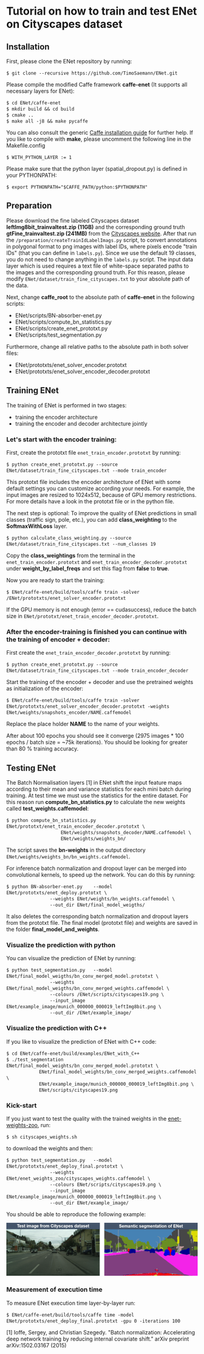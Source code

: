 # Tutorial on how to train and test ENet on Cityscapes dataset

## Installation

First, please clone the ENet repository by running:

	$ git clone --recursive https://github.com/TimoSaemann/ENet.git

Please compile the modified Caffe framework __caffe-enet__ (It supports all necessary layers for ENet):

	$ cd ENet/caffe-enet
	$ mkdir build && cd build
	$ cmake ..
	$ make all -j8 && make pycaffe

You can also consult the generic [Caffe installation guide](http://caffe.berkeleyvision.org/installation.html) for further help. If you like to compile with __make__, please uncomment the following line in the Makefile.config 

	$ WITH_PYTHON_LAYER := 1 
	
Please make sure that the python layer (spatial_dropout.py) is defined in your PYTHONPATH:

	$ export PYTHONPATH="$CAFFE_PATH/python:$PYTHONPATH"

## Preparation

Please download the fine labeled Cityscapes dataset __leftImg8bit_trainvaltest.zip (11GB)__ and the corresponding ground truth __gtFine_trainvaltest.zip (241MB)__ from the [Cityscapes website](https://www.cityscapes-dataset.com).
After that run the `/preparation/createTrainIdLabelImags.py` script, to convert annotations in polygonal format to png images with label IDs, where pixels encode "train IDs" (that you can define in `labels.py`). Since we use the default 19 classes, you do not need to change anything in the `labels.py` script.
The input data layer which is used requires a text file of white-space separated paths to the images and the corresponding ground truth.
For this reason, please modify `ENet/dataset/train_fine_cityscapes.txt` to your absolute path of the data.

Next, change __caffe_root__ to the absolute path of __caffe-enet__ in the following scripts:
 - ENet/scripts/BN-absorber-enet.py
 - ENet/scripts/compute_bn_statistics.py
 - ENet/scripts/create_enet_prototxt.py
 - ENet/scripts/test_segmentation.py

Furthermore, change all relative paths to the absolute path in both solver files:
 - ENet/prototxts/enet_solver_encoder.prototxt
 - ENet/prototxts/enet_solver_encoder_decoder.prototxt

## Training ENet 

The training of ENet is performed in two stages: 
 - training the encoder architecture
 - training the encoder and decoder architecture jointly

### Let's start with the encoder training:

First, create the prototxt file `enet_train_encoder.prototxt` by running:

	$ python create_enet_prototxt.py --source ENet/dataset/train_fine_cityscapes.txt --mode train_encoder
	
This prototxt file includes the encoder architecture of ENet with some default settings you can customize according your needs. For example, the input images are resized to 1024x512, because of GPU memory restrictions. For more details have a look in the prototxt file or in the python file.

The next step is optional:
To improve the quality of ENet predictions in small classes (traffic sign, pole, etc.), you can add __class_weighting__ to the __SoftmaxWithLoss__ layer. 

	$ python calculate_class_weighting.py --source ENet/dataset/train_fine_cityscapes.txt --num_classes 19
	
Copy the __class_weightings__ from the terminal in the `enet_train_encoder.prototxt` and `enet_train_encoder_decoder.prototxt` under __weight_by_label_freqs__ and set this flag from __false__ to __true__. 
 
Now you are ready to start the training:

	$ ENet/caffe-enet/build/tools/caffe train -solver /ENet/prototxts/enet_solver_encoder.prototxt

If the GPU memory is not enough (error == cudasuccess), reduce the batch size in `ENet/prototxt/enet_train_encoder_decoder.prototxt`.

### After the encoder-training is finished you can continue with the training of encoder + decoder:

First create the `enet_train_encoder_decoder.prototxt` by running:

	$ python create_enet_prototxt.py --source ENet/dataset/train_fine_cityscapes.txt --mode train_encoder_decoder

Start the training of the encoder + decoder and use the pretrained weights as initialization of the encoder:

	$ ENet/caffe-enet/build/tools/caffe train -solver ENet/prototxts/enet_solver_encoder_decoder.prototxt -weights ENet/weights/snapshots_encoder/NAME.caffemodel

Replace the place holder __NAME__ to the name of your weights.

After about 100 epochs you should see it converge (2975 images * 100 epochs / batch size = ~75k iterations). You should be looking for greater than 80 % training accuracy.

## Testing ENet

The Batch Normalisation layers [1] in ENet shift the input feature maps according to their mean and variance
statistics for each mini batch during training. At test time we must use the statistics for the entire dataset.
For this reason run __compute_bn_statistics.py__ to calculate the new weights called __test_weights.caffemodel__:

	$ python compute_bn_statistics.py 	ENet/prototxt/enet_train_encoder_decoder.prototxt \
						ENet/weights/snapshots_decoder/NAME.caffemodel \
						ENet/weights/weights_bn/ 

The script saves the __bn-weights__ in the output directory `ENet/weights/weights_bn/bn_weights.caffemodel`.

For inference batch normalization and dropout layer can be merged into convolutional kernels, to
speed up the network. You can do this by running:

	$ python BN-absorber-enet.py 	--model ENet/prototxts/enet_deploy.prototxt \
					--weights ENet/weights/bn_weights.caffemodel \
					--out_dir ENet/final_model_weigths/

It also deletes the corresponding batch normalization and dropout layers from the prototxt file. The final model (prototxt file) and weights are saved in the folder __final_model_and_weights__. 

### Visualize the prediction with python

You can visualize the prediction of ENet by running:

	$ python test_segmentation.py 	--model ENet/final_model_weigths/bn_conv_merged_model.prototxt \
					--weights ENet/final_model_weigths/bn_conv_merged_weights.caffemodel \
					--colours /ENet/scripts/cityscapes19.png \
					--input_image ENet/example_image/munich_000000_000019_leftImg8bit.png \
					--out_dir /ENet/example_image/ 


### Visualize the prediction with C++

If you like to visualize the prediction of ENet with C++ code:

	$ cd ENet/caffe-enet/build/examples/ENet_with_C++
	$ ./test_segmentation 	ENet/final_model_weights/bn_conv_merged_model.prototxt \
				ENet/final_model_weights/bn_conv_merged_weights.caffemodel \
				ENet/example_image/munich_000000_000019_leftImg8bit.png \
				ENet/scripts/cityscapes19.png



### Kick-start

If you just want to test the quality with the trained weights in the [enet-weights-zoo](https://github.com/TimoSaemann/ENet/tree/master/enet_weights_zoo), run:
	
	$ sh cityscapes_weights.sh
	
to download the weights and then:

	$ python test_segmentation.py 	--model ENet/prototxts/enet_deploy_final.prototxt \						
					--weights ENet/enet_weights_zoo/cityscapes_weights.caffemodel \
					--colours ENet/scripts/cityscapes19.png \
					--input_image ENet/example_image/munich_000000_000019_leftImg8bit.png \
					--out_dir ENet/example_image/

You should be able to reproduce the following example:

![Alt text](/example_image/image_enet.PNG?raw=true "image_enet")

### Measurement of execution time

To measure ENet execution time layer-by-layer run:

	$ ENet/caffe-enet/build/tools/caffe time -model ENet/prototxts/enet_deploy_final.prototxt -gpu 0 -iterations 100


[1] Ioffe, Sergey, and Christian Szegedy. "Batch normalization: Accelerating deep network training by reducing
internal covariate shift." arXiv preprint arXiv:1502.03167 (2015)
